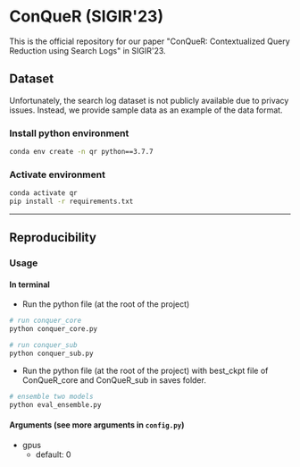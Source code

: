 # ConQueR (SIGIR'23)

This is the official repository for our paper "ConQueR: Contextualized Query Reduction using Search Logs" in SIGIR'23.

## Dataset
Unfortunately, the search log dataset is not publicly available due to privacy issues. Instead, we provide sample data as an example of the data format.

### Install python environment

```bash
conda env create -n qr python==3.7.7 
```

### Activate environment
```bash
conda activate qr
pip install -r requirements.txt
```

---

## Reproducibility
### Usage

#### In terminal
- Run the python file (at the root of the project)
```bash
# run conquer_core
python conquer_core.py

```

```bash
# run conquer_sub
python conquer_sub.py
```
- Run the python file (at the root of the project) with best_ckpt file of ConQueR_core and ConQueR_sub in saves folder.
```bash
# ensemble two models
python eval_ensemble.py
```

#### Arguments (see more arguments in `config.py`)
- gpus
    - default: 0


